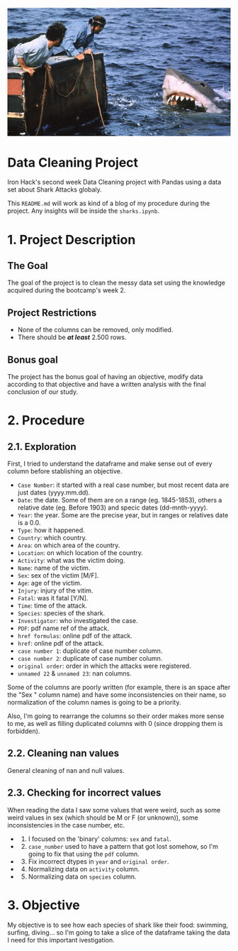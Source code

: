 ![cover](https://github.com/Kohkitos/data-cleaning-sharks/blob/main/img/shark2.jpg)

# Data Cleaning Project
Iron Hack's second week Data Cleaning project with Pandas using a data set about Shark Attacks globaly.

This `README.md` will work as kind of a blog of my procedure during the project. Any insights will be inside the `sharks.ipynb`.

# 1. Project Description
## The Goal
The goal of the project is to clean the messy data set using the knowledge acquired during the bootcamp's week 2.

## Project Restrictions
- None of the columns can be removed, only modified.
- There should be ***at least*** 2.500 rows.

## Bonus goal
The project has the bonus goal of having an objective, modify data according to that objective and have a written analysis with the final conclusion of our study.

# 2. Procedure
## 2.1. Exploration
First, I tried to understand the dataframe and make sense out of every column before stablishing an objective.
- `Case Number`: it started with a real case number, but most recent data are just dates (yyyy.mm.dd).
- `Date`: the date. Some of them are on a range (eg. 1845-1853), others a relative date (eg. Before 1903) and specic dates (dd-mnth-yyyy).
- `Year`: the year. Some are the precise year, but in ranges or relatives date is a 0.0.
- `Type`: how it happened.
- `Country`: which country.
- `Area`: on which area of the country.
- `Location`: on which location of the country.
- `Activity`: what was the victim doing.
- `Name`: name of the victim.
- `Sex`: sex of the victim [M/F].
- `Age`: age of the victim.
- `Injury`: injury of the vitim.
- `Fatal`: was it fatal [Y/N].
- `Time`: time of the attack.
- `Species`: species of the shark.
- `Investigator`: who investigated the case.
- `PDF`: pdf name ref of the attack.
- `href formulas`: online pdf of the attack.
- `href`: online pdf of the attack.
- `case number 1`: duplicate of case number column.
- `case number 2`: duplicate of case number column.
- `original order`: order in which the attacks were registered.
- `unnamed 22` & `unnamed 23`: nan columns.

Some of the columns are poorly written (for example, there is an space after the "Sex " column name) and have some inconsistencies on their name, so normalization of the column names is going to be a priority.

Also, I'm going to rearrange the columns so their order makes more sense to me, as well as filling duplicated columns with 0 (since dropping them is forbidden).

## 2.2. Cleaning nan values
General cleaning of nan and null values.

## 2.3. Checking for incorrect values
When reading the data I saw some values that were weird, such as some weird values in sex (which should be M or F (or unknown)), some inconsistencies in the case number, etc.

- 1) I focused on the 'binary' columns: `sex` and `fatal`.
- 2) `case_number` used to have a pattern that got lost somehow, so I'm going to fix that using the `pdf` column.
- 3) Fix incorrect dtypes in `year` and `original order`.
- 4) Normalizing data on `activity` column.
- 5) Normalizing data on `species` column.

# 3. Objective
My objective is to see how each species of shark like their food: swimming, surfing, diving... so I'm going to take a slice of the dataframe taking the data I need for this important ivestigation.